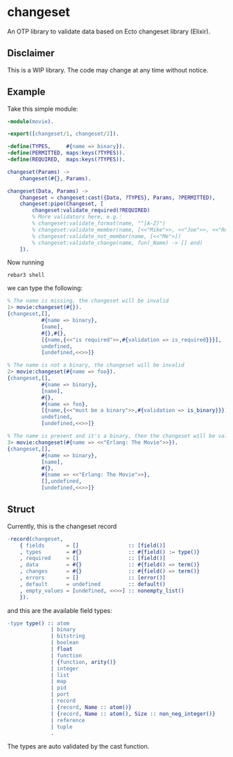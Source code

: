 # changeset

An OTP library to validate data based on Ecto changeset library (Elixir).

## Disclaimer

This is a WIP library. The code may change at any time without notice.

## Example

Take this simple module:

```erlang
-module(movie).

-export([changeset/1, changeset/2]).

-define(TYPES,     #{name => binary}).
-define(PERMITTED, maps:keys(?TYPES)).
-define(REQUIRED,  maps:keys(?TYPES)).

changeset(Params) ->
    changeset(#{}, Params).

changeset(Data, Params) ->
    Changeset = changeset:cast({Data, ?TYPES}, Params, ?PERMITTED),
    changeset:pipe(Changeset, [
        changeset:validate_required(?REQUIRED)
        % More validators here, e.g.:
        % changeset:validate_format(name, "^[A-Z]")
        % changeset:validate_member(name, [<<"Mike">>, <<"Joe">>, <<"Robert">>])
        % changeset:validate_not_member(name, [<<"Me">])
        % changeset:validate_change(name, fun(_Name) -> [] end)
    ]).
```

Now running

```shell
rebar3 shell
```

we can type the following:

```erlang
% The name is missing, the changeset will be invalid
1> movie:changeset(#{}).
{changeset,[],
           #{name => binary},
           [name],
           #{},#{},
           [{name,{<<"is required">>,#{validation => is_required}}}],
           undefined,
           [undefined,<<>>]}

% The name is not a binary, the changeset will be invalid
2> movie:changeset(#{name => foo}).
{changeset,[],
           #{name => binary},
           [name],
           #{},
           #{name => foo},
           [{name,{<<"must be a binary">>,#{validation => is_binary}}}],
           undefined,
           [undefined,<<>>]}

% The name is present and it's a binary, then the changeset will be valid
3> movie:changeset(#{name => <<"Erlang: The Movie">>}).
{changeset,[],
           #{name => binary},
           [name],
           #{},
           #{name => <<"Erlang: The Movie">>},
           [],undefined,
           [undefined,<<>>]}
```

## Struct

Currently, this is the changeset record

```erlang
-record(changeset,
    { fields       = []                :: [field()]
    , types        = #{}               :: #{field() := type()}
    , required     = []                :: [field()]
    , data         = #{}               :: #{field() => term()}
    , changes      = #{}               :: #{field() => term()}
    , errors       = []                :: [error()]
    , default      = undefined         :: default()
    , empty_values = [undefined, <<>>] :: nonempty_list()
    }).
```

and this are the available field types:

```erlang
-type type() :: atom
              | binary
              | bitstring
              | boolean
              | float
              | function
              | {function, arity()}
              | integer
              | list
              | map
              | pid
              | port
              | record
              | {record, Name :: atom()}
              | {record, Name :: atom(), Size :: non_neg_integer()}
              | reference
              | tuple
              .
```

The types are auto validated by the cast function.
